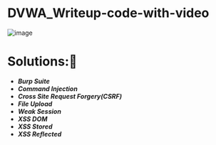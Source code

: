# DVWA_Writeup-code-with-video
![image](https://user-images.githubusercontent.com/86682458/209192935-ed361e7c-99a8-443a-8794-30112c50c974.png)

<h1>Solutions:🎯</h1>

<p><i><b>

<ul>
  <li>Burp Suite</li>
  <li>Command Injection</li>
  <li>Cross Site Request Forgery(CSRF)</li>
  <li>File Upload</li>
  <li>Weak Session</li>
  <li>XSS DOM</li>
  <li>XSS Stored</li>
  <li>XSS Reflected</li>
</ul>  

</b></i></p>
